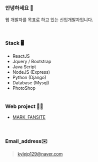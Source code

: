 ### 안녕하세요 👋 

웹 개발자를 목표로 하고 있는 신입개발자입니다.<br>

<br>

### Stack 🖥

- ReactJS
- Jquery / Bootstrap
- Java Script
- NodeJS (Express)
- Python (Django)
- Database (Mysql)
- PhotoShop
<br><br>
### Web project 👩‍💻

* [MARK_FANSITE](http://nctmarklee.pythonanywhere.com/index/)  
<br><br>
### Email_address✉️

>kylejp129@naver.com
